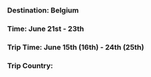 ### Destination: Belgium
### Time: June 21st - 23th 
### Trip Time: June 15th (16th) -  24th (25th) 
### Trip Country: 
